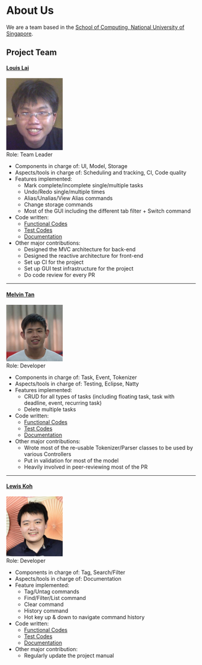 # About Us

We are a team based in the [School of Computing, National University of Singapore](http://www.comp.nus.edu.sg).

## Project Team

#### [Louis Lai](http://github.com/louislai)
<img src="images/louislai.png" width="150"><br>
Role: Team Leader <br>

* Components in charge of: UI, Model, Storage
* Aspects/tools in charge of: Scheduling and tracking, CI, Code quality
* Features implemented:
  - Mark complete/incomplete single/multiple tasks
  - Undo/Redo single/multiple times
  - Alias/Unalias/View Alias commands
  - Change storage commands
  - Most of the GUI including the different tab filter + Switch command
* Code written:
  - [Functional Codes](../collated/main/A0131125Y.md)
  - [Test Codes](../collated/test/A0131125Y.md)
  - [Documentation](../collated/docs/A0131125Y.md)
* Other major contributions:
  - Designed the MVC architecture for back-end
  - Designed the reactive architecture for front-end
  - Set up CI for the project
  - Set up GUI test infrastructure for the project
  - Do code review for every PR

-----

#### [Melvin Tan](http://github.com/Melvin-Tan)
<img src="images/melvin-tan.png" width="150"><br>
Role: Developer <br>

* Components in charge of: Task, Event, Tokenizer
* Aspects/tools in charge of: Testing, Eclipse, Natty
* Features implemented:
    - CRUD for all types of tasks (including floating task, task with deadline, event, recurring task)
    - Delete multiple tasks
* Code written:
    - [Functional Codes](../collated/main/A0127545A.md)
    - [Test Codes](../collated/test/A0127545A.md)
    - [Documentation](../collated/docs/A0127545A.md)
* Other major contributions:
    - Wrote most of the re-usable Tokenizer/Parser classes to be used by various Controllers
    - Put in validation for most of the model
    - Heavily involved in peer-reviewing most of the PR


-----

#### [Lewis Koh](http://github.com/Rinder5)
<img src="images/rinder5.png" width="150"><br>
Role: Developer <br>

* Components in charge of: Tag, Search/Filter
* Aspects/tools in charge of: Documentation
* Feature implemented:
  - Tag/Untag commands
  - Find/Filter/List command
  - Clear command
  - History command
  - Hot key up & down to navigate command history
* Code written:
  - [Functional Codes](../collated/main/A0162011A.md)
  - [Test Codes](../collated/test/A0162011A.md)
  - [Documentation](../collated/docs/A0162011A.md)
* Other major contribution:
  - Regularly update the project manual
